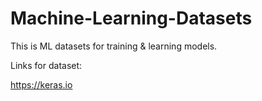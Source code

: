 # Machine-Learning-Datasets

This is ML datasets for training & learning models.


Links for dataset:

https://keras.io
